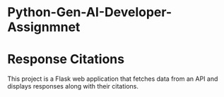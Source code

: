 # Python-Gen-AI-Developer-Assignmnet
# Response Citations

This project is a Flask web application that fetches data from an API and displays responses along with their citations.
